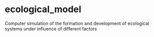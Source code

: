 # ecological_model
Computer simulation of the formation and development of ecological systems under influence of different factors
